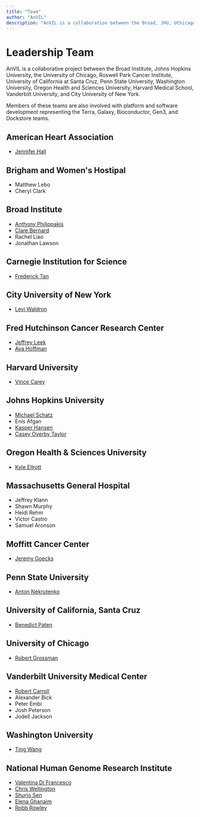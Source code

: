 ```yaml
---
title: "Team"
author: "AnVIL"
description: "AnVIL is a collaboration between the Broad, JHU, UChicago, RPCI, UCSC, Penn State, WUSTL, OHSU, Harvard Medical School, Vanderbilt & CUNY."
---
```


# Leadership Team

<hero>AnVIL is a collaborative project between the Broad Institute, Johns Hopkins University, the University of Chicago, Roswell Park Cancer Institute, University of California at Santa Cruz, Penn State University, Washington University, Oregon Health and Sciences University, Harvard Medical School, Vanderbilt University, and City University of New York.</hero>

Members of these teams are also involved with platform and software development representing the Terra, Galaxy, Bioconductor, Gen3, and Dockstore teams.

## American Heart Association

- [Jennifer Hall](https://www.heart.org/en/about-us/jennifer-hall)

## Brigham and Women's Hostipal 

- Matthew Lebo
- Cheryl Clark

## Broad Institute

- [Anthony Philippakis](https://www.broadinstitute.org/bios/anthony-philippakis-0)
- [Clare Bernard](https://www.broadinstitute.org/bios/clare-bernard)
- Rachel Liao
- Jonathan Lawson

## Carnegie Institution for Science

- [Frederick Tan](https://bse.carnegiescience.edu/)

## City University of New York

- [Levi Waldron](https://waldronlab.io/)

## Fred Hutchinson Cancer Research Center
- [Jeffrey Leek](https://jtleek.com/)
- [Ava Hoffman](https://www.avahoffman.com/)

## Harvard University

- [Vince Carey](https://vjcitn.github.io/)

## Johns Hopkins University

- [Michael Schatz](https://schatz-lab.org/)
- Enis Afgan
- [Kasper Hansen](https://publichealth.jhu.edu/faculty/2742/kasper-daniel-hansen)
- [Casey Overby Taylor](https://www.hopkinsmedicine.org/profiles/details/casey-taylor)

## Oregon Health & Sciences University

- [Kyle Ellrott](https://www.ohsu.edu/people/kyle-ellrott-phd)

## Massachusetts General Hospital

- Jeffrey Klann
- Shawn Murphy
- Heidi Rehm
- Victor Castro
- Samuel Aronson

## Moffitt Cancer Center

- [Jeremy Goecks](http://www.goeckslab.org/)

## Penn State University

- [Anton Nekrutenko](https://nekrut.github.io/lab_site/)

## University of California, Santa Cruz

- [Benedict Paten](https://cgl.genomics.ucsc.edu/team)

## University of Chicago

- [Robert Grossman](https://rgrossman.com/)

## Vanderbilt University Medical Center

- [Robert Carroll](https://www.vumc.org/dbmi/person/robert-carroll-phd)
- Alexander Bick
- Peter Embi
- Josh Peterson
- Jodell Jackson

## Washington University

- [Ting Wang](https://genome.wustl.edu/people/ting-wang/)

## National Human Genome Research Institute

- [Valentina Di Francesco](https://www.genome.gov/staff/Valentina-Di-Francesco-MS)
- [Chris Wellington](https://www.genome.gov/staff/Chris-Wellington-BS)
- [Shurjo Sen](https://www.genome.gov/staff/Shurjo-K-Sen-PhD)
- [Elena Ghanaim](https://www.genome.gov/staff/Elena-Ghanaim-MA)
- [Robb Rowley](https://www.genome.gov/staff/robb-rowley-md)
